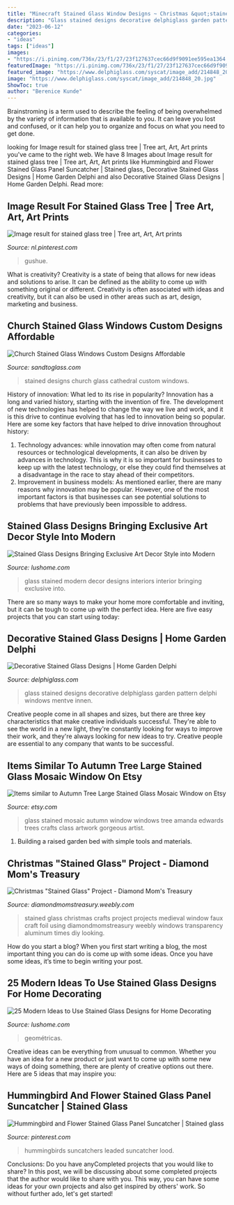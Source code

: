 ```yaml
---
title: "Minecraft Stained Glass Window Designs ~ Christmas &quot;stained Glass&quot; Project"
description: "Glass stained designs decorative delphiglass garden pattern delphi windows mentve innen"
date: "2023-06-12"
categories:
- "ideas"
tags: ["ideas"]
images:
- "https://i.pinimg.com/736x/23/f1/27/23f127637cec66d9f9091ee595ea1364.jpg"
featuredImage: "https://i.pinimg.com/736x/23/f1/27/23f127637cec66d9f9091ee595ea1364.jpg"
featured_image: "https://www.delphiglass.com/syscat/image_add/214848_20.jpg"
image: "https://www.delphiglass.com/syscat/image_add/214848_20.jpg"
ShowToc: true
author: "Berenice Kunde"
---
```



Brainstroming is a term used to describe the feeling of being overwhelmed by the variety of information that is available to you. It can leave you lost and confused, or it can help you to organize and focus on what you need to get done.

	

		
looking for Image result for stained glass tree | Tree art, Art, Art prints you've came to the right web. We have 8 Images about Image result for stained glass tree | Tree art, Art, Art prints like Hummingbird and Flower Stained Glass Panel Suncatcher | Stained glass, Decorative Stained Glass Designs | Home Garden Delphi and also Decorative Stained Glass Designs | Home Garden Delphi. Read more:
		
    
## Image Result For Stained Glass Tree | Tree Art, Art, Art Prints

<img loading=lazy src="https://i.pinimg.com/736x/62/21/a7/6221a74675fc3df88ea59f0fe915d43d.jpg" onerror="this.onerror=null;this.src='https://tse4.mm.bing.net/th?id=OIP.Ac4qZWjbFAYv04RQoiBhXgHaK7&amp;pid=15.1';" alt="Image result for stained glass tree | Tree art, Art, Art prints">

_Source: nl.pinterest.com_

>gushue. 

	

What is creativity?
Creativity is a state of being that allows for new ideas and solutions to arise. It can be defined as the ability to come up with something original or different. Creativity is often associated with ideas and creativity, but it can also be used in other areas such as art, design, marketing and business.

    
## Church Stained Glass Windows Custom Designs Affordable

<img loading=lazy src="http://www.sandtoglass.com/images/CIMG0053.JPG" onerror="this.onerror=null;this.src='https://tse2.mm.bing.net/th?id=OIP.pmuu7I7OQtaKjyZ3n7GzXwHaFj&amp;pid=15.1';" alt="Church Stained Glass Windows Custom Designs Affordable">

_Source: sandtoglass.com_

>stained designs church glass cathedral custom windows. 

	

History of innovation: What led to its rise in popularity?
Innovation has a long and varied history, starting with the invention of fire. The development of new technologies has helped to change the way we live and work, and it is this drive to continue evolving that has led to innovation being so popular. Here are some key factors that have helped to drive innovation throughout history: 
1) Technology advances: while innovation may often come from natural resources or technological developments, it can also be driven by advances in technology. This is why it is so important for businesses to keep up with the latest technology, or else they could find themselves at a disadvantage in the race to stay ahead of their competitors. 
2) Improvement in business models: As mentioned earlier, there are many reasons why innovation may be popular. However, one of the most important factors is that businesses can see potential solutions to problems that have previously been impossible to address.

    
## Stained Glass Designs Bringing Exclusive Art Decor Style Into Modern

<img loading=lazy src="https://www.lushome.com/wp-content/uploads/2015/10/stained-glass-interior-decoraitng-ideas-23.jpg" onerror="this.onerror=null;this.src='https://tse1.mm.bing.net/th?id=OIP.KlHKkeztEoOcCsov34MCugHaHa&amp;pid=15.1';" alt="Stained Glass Designs Bringing Exclusive Art Decor Style into Modern">

_Source: lushome.com_

>glass stained modern decor designs interiors interior bringing exclusive into. 

	

There are so many ways to make your home more comfortable and inviting, but it can be tough to come up with the perfect idea. Here are five easy projects that you can start using today: 

    
## Decorative Stained Glass Designs | Home Garden Delphi

<img loading=lazy src="https://www.delphiglass.com/syscat/image_add/214848_20.jpg" onerror="this.onerror=null;this.src='https://tse4.mm.bing.net/th?id=OIP.9oBzWLWtIF87IzhcbS-e0gHaK5&amp;pid=15.1';" alt="Decorative Stained Glass Designs | Home Garden Delphi">

_Source: delphiglass.com_

>glass stained designs decorative delphiglass garden pattern delphi windows mentve innen. 

	

Creative people come in all shapes and sizes, but there are three key characteristics that make creative individuals successful. They're able to see the world in a new light, they're constantly looking for ways to improve their work, and they're always looking for new ideas to try. Creative people are essential to any company that wants to be successful.

    
## Items Similar To Autumn Tree Large Stained Glass Mosaic Window On Etsy

<img loading=lazy src="http://img0.etsystatic.com/000/0/5265493/il_570xN.184379812.jpg" onerror="this.onerror=null;this.src='https://tse3.mm.bing.net/th?id=OIP.z_o8VweoVGXsPh3P-aMz8gHaLJ&amp;pid=15.1';" alt="Items similar to Autumn Tree Large Stained Glass Mosaic Window on Etsy">

_Source: etsy.com_

>glass stained mosaic autumn window windows tree amanda edwards trees crafts class artwork gorgeous artist. 

	

1. Building a raised garden bed with simple tools and materials.

    
## Christmas &quot;Stained Glass&quot; Project - Diamond Mom&#039;s Treasury

<img loading=lazy src="http://diamondmomstreasury.weebly.com/uploads/1/4/3/3/14330110/2601341.jpg?255" onerror="this.onerror=null;this.src='https://tse4.mm.bing.net/th?id=OIP.GCONEQMvlyd7r8QUa7PNcAHaJ8&amp;pid=15.1';" alt="Christmas &quot;Stained Glass&quot; Project - Diamond Mom&#039;s Treasury">

_Source: diamondmomstreasury.weebly.com_

>stained glass christmas crafts project projects medieval window faux craft foil using diamondmomstreasury weebly windows transparency aluminum times diy looking. 

	

How do you start a blog?
When you first start writing a blog, the most important thing you can do is come up with some ideas. Once you have some ideas, it’s time to begin writing your post.

    
## 25 Modern Ideas To Use Stained Glass Designs For Home Decorating

<img loading=lazy src="https://www.lushome.com/wp-content/uploads/2015/09/modern-stained-glass-designs-interior-decorating-ideas-13.jpg" onerror="this.onerror=null;this.src='https://tse1.mm.bing.net/th?id=OIP.Hk-Je5PieAc-3CD6D-RllgHaJ4&amp;pid=15.1';" alt="25 Modern Ideas to Use Stained Glass Designs for Home Decorating">

_Source: lushome.com_

>geométricas. 

	

Creative ideas can be everything from unusual to common. Whether you have an idea for a new product or just want to come up with some new ways of doing something, there are plenty of creative options out there. Here are 5 ideas that may inspire you: 

    
## Hummingbird And Flower Stained Glass Panel Suncatcher | Stained Glass

<img loading=lazy src="https://i.pinimg.com/736x/23/f1/27/23f127637cec66d9f9091ee595ea1364.jpg" onerror="this.onerror=null;this.src='https://tse3.mm.bing.net/th?id=OIP.x5Ww4NbF-j9lzhwLzq7UCwHaNZ&amp;pid=15.1';" alt="Hummingbird and Flower Stained Glass Panel Suncatcher | Stained glass">

_Source: pinterest.com_

>hummingbirds suncatchers leaded suncatcher lood. 

	

Conclusions: Do you have anyCompleted projects that you would like to share?
In this post, we will be discussing about some completed projects that the author would like to share with you. This way, you can have some ideas for your own projects and also get inspired by others' work. So without further ado, let's get started!


